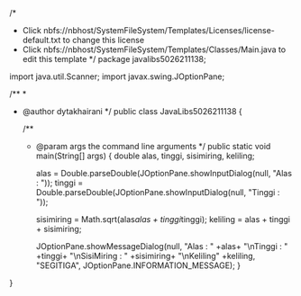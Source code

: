/*
 * Click nbfs://nbhost/SystemFileSystem/Templates/Licenses/license-default.txt to change this license
 * Click nbfs://nbhost/SystemFileSystem/Templates/Classes/Main.java to edit this template
 */
package javalibs5026211138;

import java.util.Scanner;
import javax.swing.JOptionPane;

/**
 *
 * @author dytakhairani
 */
public class JavaLibs5026211138 {

    /**
     * @param args the command line arguments
     */
    public static void main(String[] args) {
        double alas, tinggi, sisimiring, keliling;
        
        alas = Double.parseDouble(JOptionPane.showInputDialog(null, "Alas : "));
        tinggi = Double.parseDouble(JOptionPane.showInputDialog(null, "Tinggi : "));
        
        sisimiring = Math.sqrt(alas*alas + tinggi*tinggi);
        keliling = alas + tinggi + sisimiring;
        
        JOptionPane.showMessageDialog(null, "Alas : " +alas+ "\nTinggi : " +tinggi+ "\nSisiMiring : " +sisimiring+ "\nKeliling" +keliling, "SEGITIGA", JOptionPane.INFORMATION_MESSAGE);
    }
    
}

